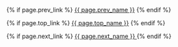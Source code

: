 
<div class="docs-nav">
  <p class="docs-nav-item">
  {% if page.prev_link %}
    <a href="{{page.prev_link}}"><i class="fa fa-angle-left"></i> {{ page.prev_name }}</a>
  {% endif %}
  </p>
  <p class="docs-nav-item">
  {% if page.top_link %}
    <a href="{{ page.top_link }}"><i class="fa fa-angle-up"></i> {{ page.top_name }}</a>
  {% endif %}
  </p>
  <p class="docs-nav-item">
  {% if page.next_link %}
    <a href="{{ page.next_link }}">{{ page.next_name }} <i class="fa fa-angle-right"></i></a>
  {% endif %}
  </p>
</div>
